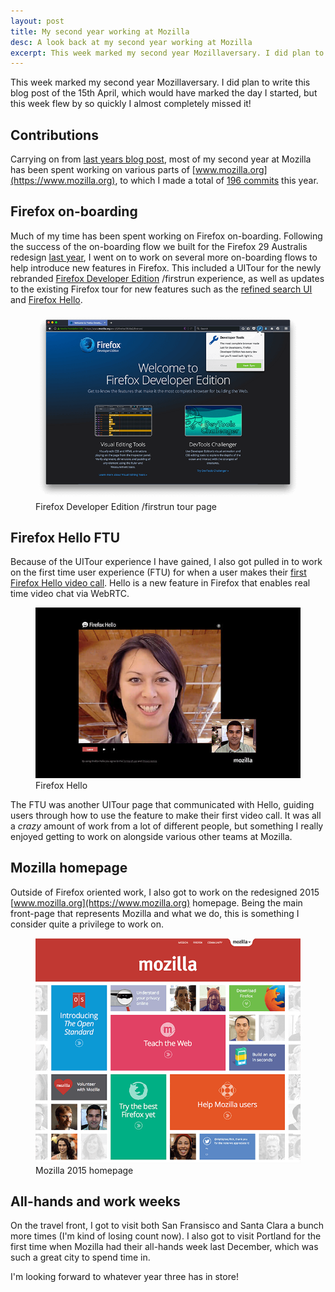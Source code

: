 ```yaml
---
layout: post
title: My second year working at Mozilla
desc: A look back at my second year working at Mozilla
excerpt: This week marked my second year Mozillaversary. I did plan to write this blog post of the 15th April, which would have marked the day I started, but this week flew by so quickly I almost completely missed it!
---
```


This week marked my second year Mozillaversary. I did plan to write this blog post of the 15th April, which would have marked the day I started, but this week flew by so quickly I almost completely missed it!

Contributions
-------------

Carrying on from [last years blog post](http://alxgbsn.co.uk/2014/04/15/my-first-year-working-at-mozilla/), most of my second year at Mozilla has been spent working on various parts of [www.mozilla.org](https://www.mozilla.org), to which I made a total of [196 commits](https://github.com/mozilla/bedrock/commits?author=alexgibson) this year.

Firefox on-boarding
-------------------

Much of my time has been spent working on Firefox on-boarding. Following the success of the on-boarding flow we built for the Firefox 29 Australis redesign [last year](https://alxgbsn.co.uk/2014/04/15/my-first-year-working-at-mozilla/), I went on to work on several more on-boarding flows to help introduce new features in Firefox. This included a UITour for the newly rebranded [Firefox Developer Edition](https://www.mozilla.org/firefox/developer/) /firstrun experience, as well as updates to the existing Firefox tour for new features such as the [refined search UI](https://blog.mozilla.org/ux/2014/11/find-it-faster/) and [Firefox Hello](https://www.mozilla.org/en-US/firefox/hello/).

<figure>
    <img src="/images/posts/dev-edition-firstrun.png" alt="Screenshot of Firefox Developer Edition /firstrun tour page" srcset="/images/posts/dev-edition-firstrun-high-res.png 1.5x">
    <figcaption>Firefox Developer Edition /firstrun tour page</figcaption>
</figure>

Firefox Hello FTU
-----------------

Because of the UITour experience I have gained, I also got pulled in to work on the first time user experience (FTU) for when a user makes their [first Firefox Hello video call](http://hollyhabstritt.com/blog/2015/1/18/your-first-hello). Hello is a new feature in Firefox that enables real time video chat via WebRTC.

<figure>
    <img src="/images/posts/firefox-hello-screenshot.jpg" alt="Screenshot of Firefox Hello" srcset="/images/posts/firefox-hello-screenshot-high-res.jpg 1.5x">
    <figcaption>Firefox Hello</figcaption>
</figure>

The FTU was another UITour page that communicated with Hello, guiding users through how to use the feature to make their first video call. It was all a *crazy* amount of work from a lot of different people, but something I really enjoyed getting to work on alongside various other teams at Mozilla.

Mozilla homepage
----------------

Outside of Firefox oriented work, I also got to work on the redesigned 2015 [www.mozilla.org](https://www.mozilla.org) homepage. Being the main front-page that represents Mozilla and what we do, this is something I consider quite a privilege to work on.

<figure>
    <img src="/images/posts/homepage.png" alt="Screenshot of Mozilla 2015 homepage" srcset="/images/posts/homepage-high-res.png 1.5x">
    <figcaption>Mozilla 2015 homepage</figcaption>
</figure>

All-hands and work weeks
------------------------

On the travel front, I got to visit both San Fransisco and Santa Clara a bunch more times (I'm kind of losing count now). I also got to visit Portland for the first time when Mozilla had their all-hands week last December, which was such a great city to spend time in.

I'm looking forward to whatever year three has in store!
